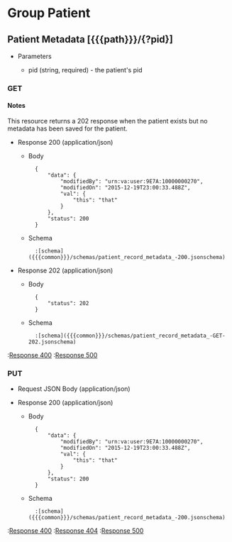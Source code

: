 # Group Patient

## Patient Metadata [{{{path}}}/{?pid}]

+ Parameters

    + pid (string, required) - the patient's pid


### GET

#### Notes

This resource returns a 202 response when the patient exists but no metadata has been saved for the patient.

+ Response 200 (application/json)

    + Body

            {
                "data": {
                    "modifiedBy": "urn:va:user:9E7A:10000000270",
                    "modifiedOn": "2015-12-19T23:00:33.488Z",
                    "val": {
                        "this": "that"
                    }
                },
                "status": 200
            }

    + Schema

            :[schema]({{{common}}}/schemas/patient_record_metadata_-200.jsonschema)

+ Response 202 (application/json)

    + Body

            {
                "status": 202
            }

    + Schema

            :[schema]({{{common}}}/schemas/patient_record_metadata_-GET-202.jsonschema)

:[Response 400]({{{common}}}/responses/400.md)
:[Response 500]({{{common}}}/responses/500.md)


### PUT

+ Request JSON Body (application/json)

+ Response 200 (application/json)

    + Body

            {
                "data": {
                    "modifiedBy": "urn:va:user:9E7A:10000000270",
                    "modifiedOn": "2015-12-19T23:00:33.488Z",
                    "val": {
                        "this": "that"
                    }
                },
                "status": 200
            }

    + Schema

            :[schema]({{{common}}}/schemas/patient_record_metadata_-200.jsonschema)

:[Response 400]({{{common}}}/responses/400.md)
:[Response 404]({{{common}}}/responses/404.md)
:[Response 500]({{{common}}}/responses/500.md)

